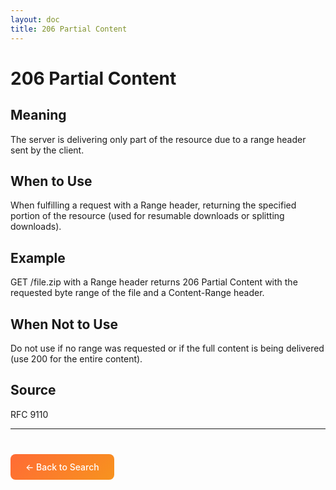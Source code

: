 ```yaml
---
layout: doc
title: 206 Partial Content
---
```


# 206 Partial Content

## Meaning

The server is delivering only part of the resource due to a range header sent by the client.

## When to Use

When fulfilling a request with a Range header, returning the specified portion of the resource (used for resumable downloads or splitting downloads).

## Example

GET /file.zip with a Range header returns 206 Partial Content with the requested byte range of the file and a Content-Range header.

## When Not to Use

Do not use if no range was requested or if the full content is being delivered (use 200 for the entire content).

## Source

RFC 9110

---

<div style="margin-top: 40px;">
  <a href="/" style="display: inline-block; padding: 12px 24px; background: linear-gradient(135deg, #ff6b35, #f7931e); color: white; text-decoration: none; border-radius: 8px; font-weight: 500;">← Back to Search</a>
</div>
